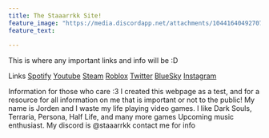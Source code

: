```yaml
---
title: The Staaarrkk Site!
feature_image: "https://media.discordapp.net/attachments/1044164049270738955/1315331492737585162/staarrk.png?ex=67570569&is=6755b3e9&hm=5ff56a54ab2e27f4e9bef9172831189122fbeee36950686f57ec21b09e964c48&=&format=webp&quality=lossless&width=810&height=249"
feature_text: 
  
---
```


This is where any important links and info will be :D

Links
 <a href="https://open.spotify.com/user/1m16d88z3kbqmzggu7ebglq4r">Spotify</a> 
 <a href="https://www.youtube.com/@staaarrkk">Youtube</a> 
 <a href="https://steamcommunity.com/id/Staaarrkk/">Steam</a> 
 <a href="https://www.roblox.com/users/791422126/profile">Roblox</a> 
 <a href="https://x.com/staaarrkkLive)">Twitter</a> 
 <a href="https://bsky.app/profile/staaarrkk.bsky.social">BlueSky</a> 
 <a href="https://www.instagram.com/staaarrkklive/">Instagram</a> 

  Information for those who care :3
I created this webpage as a test, and for a resource for all information on me that is important or not to the public!
My name is Jorden and I waste my life playing video games.
I like Dark Souls, Terraria, Persona, Half Life, and many more games
Upcoming music enthusiast. My discord is @staaarrkk contact me for info 
